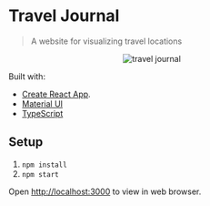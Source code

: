 # Travel Journal

> A website for visualizing travel locations

<p align="center">
<img alt="travel journal" src="https://user-images.githubusercontent.com/87744767/153959335-373db1ea-839c-438f-9963-95257d4c8658.png">
</p>

Built with:

- [Create React App](https://github.com/facebook/create-react-app).
- [Material UI](https://mui.com)
- [TypeScript](https://www.typescriptlang.org/)

## Setup

1. `npm install`
1. `npm start`

Open [http://localhost:3000](http://localhost:3000) to view in web browser.
